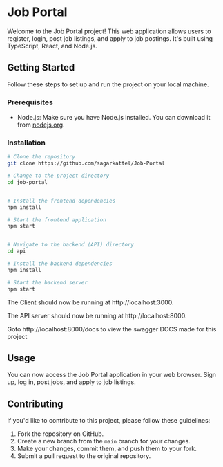 # Job Portal

Welcome to the Job Portal project! This web application allows users to register, login, post job listings, and apply to job postings. It's built using TypeScript, React, and Node.js.

## Getting Started

Follow these steps to set up and run the project on your local machine.

### Prerequisites

- Node.js: Make sure you have Node.js installed. You can download it from [nodejs.org](https://nodejs.org/).

### Installation

```bash
# Clone the repository
git clone https://github.com/sagarkattel/Job-Portal

# Change to the project directory
cd job-portal


# Install the frontend dependencies
npm install

# Start the frontend application
npm start


# Navigate to the backend (API) directory
cd api

# Install the backend dependencies
npm install

# Start the backend server
npm start


```
The Client should now be running at http://localhost:3000.

The API server should now be running at http://localhost:8000.

Goto http://localhost:8000/docs to view the swagger DOCS made for this project

## Usage

You can now access the Job Portal application in your web browser. Sign up, log in, post jobs, and apply to job listings.

## Contributing

If you'd like to contribute to this project, please follow these guidelines:

1. Fork the repository on GitHub.
2. Create a new branch from the `main` branch for your changes.
3. Make your changes, commit them, and push them to your fork.
4. Submit a pull request to the original repository.


